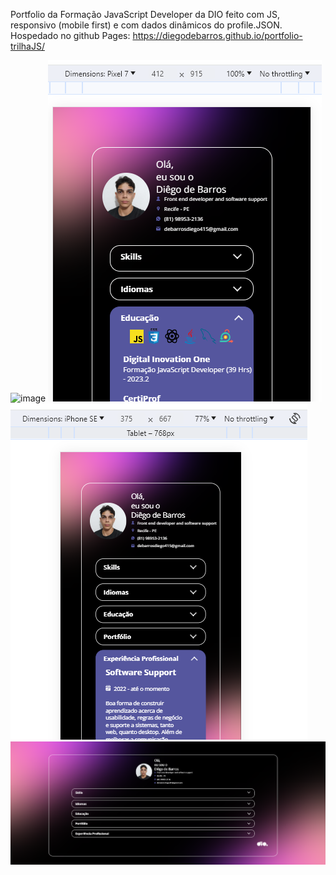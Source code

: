 Portfolio da Formação JavaScript Developer da DIO feito com JS, responsivo (mobile first) e com dados dinâmicos do profile.JSON. Hospedado no github Pages: https://diegodebarros.github.io/portfolio-trilhaJS/

![image](https://github.com/diegoDeBarros/portfolio-trilhaJS/assets/101150281/1f0063c5-b414-4b22-b49f-110caa9b8a37)
![Alt text](/assets/imgs/image-1.png)
![Alt text](/assets/imgs/image-2.png)
![Alt text](/assets/imgs/image.png)


